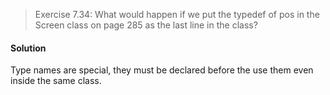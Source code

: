 > Exercise 7.34: What would happen if we put the typedef of pos in the Screen class on page 285 as the last line in the class?

#### Solution

Type names are special, they must be declared before the use them even inside the same class.
